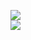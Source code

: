 [![](https://img.shields.io/badge/Made%20With-Github%20Spray-lightgrey.svg?style=for-the-badge&logo=github)](https://github.com/Annihil/github-spray#32476)  
[![](https://i.imgur.com/2DrTn0Z.gif)](https://github.com/Annihil/github-spray)